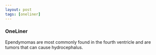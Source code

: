 ```yaml
---
layout: post
tags: [oneliner]
---
```



### OneLiner

Ependymomas are most commonly found in the fourth ventricle and are tumors that can cause hydrocephalus.
